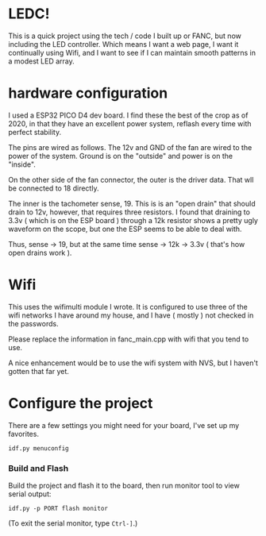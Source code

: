 # LEDC!

This is a quick project using the tech / code I built up or FANC, but 
now including the LED controller. Which means I want a web page,
I want it continually using Wifi, and I want to see if I can
maintain smooth patterns in a modest LED array.


# hardware configuration

I used a ESP32 PICO D4 dev board. I find these the best of the crop as of 2020, in that they
have an excellent power system, reflash every time with perfect stability.

The pins are wired as follows. The 12v and GND of the fan are wired to the power of the system.
Ground is on the "outside" and power is on the "inside".

On the other side of the fan connector, the outer is the driver data. That wll be connected to 18
directly.

The inner is the tachometer sense, 19. This is is an "open drain" that should drain to 12v, however,
that requires three resistors. I found that draining to 3.3v ( which is on the ESP board ) through
a 12k resistor shows a pretty ugly waveform on the scope, but one the ESP seems to be able to deal with.

Thus, sense -> 19, but at the same time sense -> 12k -> 3.3v ( that's how open drains work ).

# Wifi

This uses the wifimulti module I wrote. It is configured to use three of the wifi
networks I have around my house, and I have ( mostly ) not checked in the passwords.

Please replace the information in fanc_main.cpp with wifi that you tend to use.

A nice enhancement would be to use the wifi system with NVS, but I haven't gotten that far yet.

# Configure the project

There are a few settings you might need for your board, I've set up my favorites.

```
idf.py menuconfig
```

### Build and Flash

Build the project and flash it to the board, then run monitor tool to view serial output:

```
idf.py -p PORT flash monitor
```

(To exit the serial monitor, type ``Ctrl-]``.)


